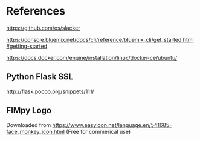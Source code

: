 # References

https://github.com/os/slacker

https://console.bluemix.net/docs/cli/reference/bluemix_cli/get_started.html#getting-started

https://docs.docker.com/engine/installation/linux/docker-ce/ubuntu/

## Python Flask SSL
http://flask.pocoo.org/snippets/111/

## FIMpy Logo
Downloaded from https://www.easyicon.net/language.en/541685-face_monkey_icon.html
(Free for commerical use)


